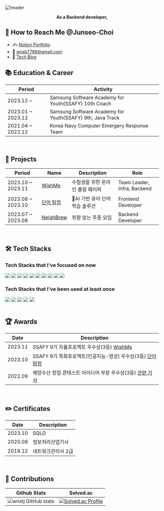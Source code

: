 ![header](https://capsule-render.vercel.app/api?type=waving&color=gradient&height=200&section=header&text=Hi,%20I%27m%20junseo!%F0%9F%92%90&fontSize=50)


<p align="center"><b>As a Backend developer,</b>

<br>

## 🎉 How to Reach Me @Junseo-Choi
- ✍ [Notion Portfolio](https://shaded-paint-4f6.notion.site/3aa1c860b53941e09f38fa1571188e16?pvs=4)
- 💌 wnstj7788@gmail.com<br>
- 📝 [Tech Blog](https://security-gom.tistory.com/)


## 📚 Education & Career
|Period|Activity|
|--|--|
|2023.12 ~        |Samsung Software Academy for Youth(SSAFY) 10th Coach
|2023.01 ~ 2023.12|Samsung Software Academy for Youth(SSAFY) 9th, Java Track|
|2021.04 ~ 2022.12|Korea Navy Computer Emergery Response Team |

<br>

## 🎈 Projects
|Period|Name|Description|Role|
|--|--|--|--|
|2023.10 ~ 2023.11|[WishMe](https://github.com/wnstj7788/wishMe)|수험생을 위한 온라인 롤링 페이퍼 |Team Leader, Infra, Backend|
|2023.08 ~ 2023.10|[단어 탐정](https://github.com/wnstj7788/word_detective)|AI 기반 유아 단어 학습 솔루션  |Frontend Developer|
|2023.07 ~ 2023.08|[NeighBrew](https://github.com/wnstj7788/NeighBrew)|취향 맞는 주종 모임 | Backend Developer|

<br>

## 🛠 Tech Stacks
### Tech Stacks that I've focused on now 
<p>
 <img src="https://img.shields.io/badge/linux-FCC624?style=for-the-badge&logo=linux&logoColor=black"> 
  <img src="https://img.shields.io/badge/amazonaws-232F3E?style=for-the-badge&logo=amazonaws&logoColor=white"> 
  <img src="https://img.shields.io/badge/apache tomcat-F8DC75?style=for-the-badge&logo=apachetomcat&logoColor=white">
  <img src="https://img.shields.io/badge/docker-2496ED?style=for-the-badge&logo=docker&logoColor=white">
  <img src="https://img.shields.io/badge/nginx-009639?style=for-the-badge&logo=nginx&logoColor=white">
  <img src="https://img.shields.io/badge/jenkins-D24939?style=for-the-badge&logo=jenkins&logoColor=white">
    <img src="https://img.shields.io/badge/spring-6DB33F?style=for-the-badge&logo=spring&logoColor=white"> 
  <img src="https://img.shields.io/badge/jpa-6DB33F?style=for-the-badge&logo=jpa&logoColor=white"> 
  <img src="https://img.shields.io/badge/fastapi-009688?style=for-the-badge&logo=fastapi&logoColor=white"> 
  <img src="https://img.shields.io/badge/-Spring Boot-6DB33F?style=for-the-badge&logo=Spring Boot&logoColor=white"/></a>
  
 
</p>

### Tech Stacks that I've been used at least once
<img src="https://img.shields.io/badge/-Java-007396?style=for-the-badge&logo=Java&logoColor=white"/></a>
<img src="https://img.shields.io/badge/-Python-3776AB?style=for-the-badge&logo=Python&logoColor=white"/></a>
<img src="https://img.shields.io/badge/-Flask-000000?style=for-the-badge&logo=Flask&logoColor=white"/></a>
<img src="https://img.shields.io/badge/-MySQL-4479A1?style=for-the-badge&logo=MySQL&logoColor=white"/></a>
<img src="https://img.shields.io/badge/-React Native-61DAFB?style=for-the-badge&logo=React&logoColor=black"/></a>
<br><br>

## 🏆 Awards
|Date|Description|
|--|--|
|2023.11|SSAFY 9기 자율프로젝트 우수상(3등) [WishMe](https://github.com/wnstj7788/wishMe)|
|2023.10|SSAFY 9기 특화프로젝트(인공지능-영상) 우수상(3등) [단어 탐정](https://github.com/wnstj7788/word_detective)|
|2022.09|해양수산 창업 콘테스트 아이디어 부분 우수상(3등) [관련 기사](https://url.kr/ex4183)|


<br>

## ✏️ Certificates
|Date|Description|
|--|--|
|2023.10|SQLD|
|2020.08|정보처리산업기사|
|2019.12|네트워크관리사 2급|

<br>

## 🏃‍ Contributions
|Github Stats|Solved.ac|
|:--:|:--:|
|![wnstj GitHub stats](https://github-readme-stats.vercel.app/api?username=wnstj7788&theme=gruvbox_light&show_icons=true)|[![Solved.ac Profile](http://mazassumnida.wtf/api/v2/generate_badge?boj=wnstj7788)](https://solved.ac/wnstj7788/)|

<br>


